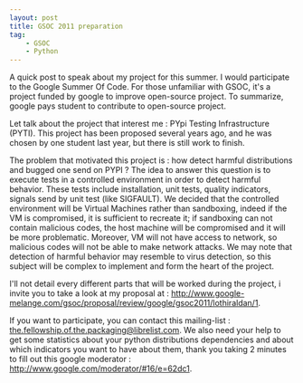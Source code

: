 ```yaml
---
layout: post
title: GSOC 2011 preparation
tag:
    - GSOC
    - Python
---
```


A quick post to speak about my project for this summer. I would participate to the Google Summer Of Code. For those unfamiliar with GSOC, it's a project funded by google to improve open-source project. To summarize, google pays student to contribute to open-source project.

Let talk about the project that interest me : PYpi Testing Infrastructure (PYTI). This project has been proposed several years ago, and he was chosen by one student last year, but there is still work to finish.

The problem that motivated this project is : how detect harmful distributions and bugged one send on PYPI ? The idea to answer this question is to execute tests in a controlled environment in order to detect harmful behavior. These tests include installation, unit tests, quality indicators, signals send by unit test (like SIGFAULT). We decided that the controlled environment will be Virtual Machines rather than sandboxing, indeed if the VM is compromised, it is sufficient to recreate it; if sandboxing can not contain malicious codes, the host machine will be compromised and it will be more problematic. Moreover, VM will not have access to network, so malicious codes will not be able to make network attacks. We may note that detection of harmful behavior may resemble to virus detection, so this subject will be complex to implement and form the heart of the project.

I'll not detail every different parts that will be worked during the project, i invite you to take a look at my proposal at : <http://www.google-melange.com/gsoc/proposal/review/google/gsoc2011/lothiraldan/1>.

If you want to participate, you can contact this mailing-list : <the.fellowship.of.the.packaging@librelist.com>. We also need your help to get some statistics about your python distributions dependencies and about which indicators you want to have about them, thank you taking 2 minutes to fill out this google moderator : <http://www.google.com/moderator/#16/e=62dc1>.
